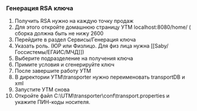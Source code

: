 ### Генерация RSA ключа
1. Получить RSA нужно на каждую точку продаж
2. Для этого откройте домашнюю страницу УТМ localhost:8080/home/ ( сборка должна быть не нижу 2600
3. Перейдите в раздел Сервисы/Генерация ключа
4. Указать роль. (ЮР или Физлицо. Для физ лица нужна [[Saby/Госсистемы/ЕГАИС/МЧД]])
5. Выберите подразделение на получения ключа
6. Примите условия и сгенерируйте ключ
7. После завершите работу УТМ
8. В директории УТМ\transporter нужно переименовать transportDB и xml
9. Запустите УТМ снова
10. Откройте файл C:\UTM\transporter\conf\transport.properties и укажите ПИН-коды носителя.